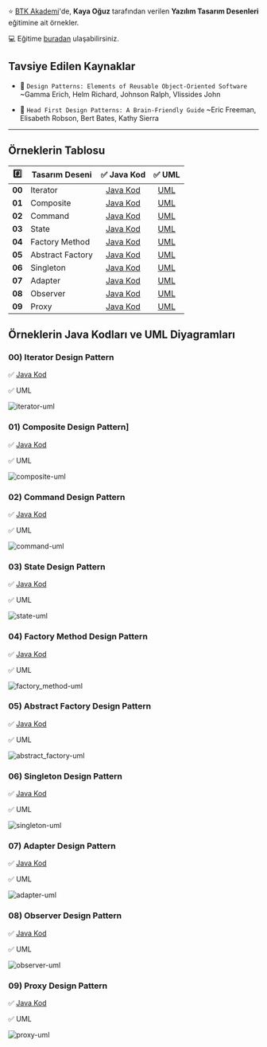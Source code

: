 :star: [BTK Akademi](https://btkakademi.gov.tr)'de, **Kaya Oğuz** tarafından verilen **Yazılım Tasarım Desenleri** eğitimine ait örnekler.

:computer: Eğitime [buradan](https://btkakademi.gov.tr/portal/course/yazilim-tasarim-desenleri-12150) ulaşabilirsiniz.

## Tavsiye Edilen Kaynaklar
- :closed_book: `Design Patterns: Elements of Reusable Object-Oriented Software`
~Gamma Erich, Helm Richard, Johnson Ralph, Vlissides John

- :blue_book: `Head First Design Patterns: A Brain-Friendly Guide`
~Eric Freeman, Elisabeth Robson, Bert Bates, Kathy Sierra

___

## Örneklerin Tablosu

| :hash: |  Tasarım Deseni  | :white_check_mark: Java Kod              | :white_check_mark: UML                     |
| :----: | ---------------- | :--------------------------------------: | :----------------------------------------: |
| **00** | Iterator         | [Java Kod](patterns-00-iterator)         | [UML](#00-iterator-design-pattern)         |
| **01** | Composite        | [Java Kod](patterns-01-composite)        | [UML](#01-composite-design-pattern)        |
| **02** | Command          | [Java Kod](patterns-02-command)          | [UML](#02-command-design-pattern)          |
| **03** | State            | [Java Kod](patterns-03-state)            | [UML](#03-state-design-pattern)            |
| **04** | Factory Method   | [Java Kod](patterns-04-factory_method)   | [UML](#04-factory-method-design-pattern)   |
| **05** | Abstract Factory | [Java Kod](patterns-05-abstract_factory) | [UML](#05-abstract-factory-design-pattern) |
| **06** | Singleton        | [Java Kod](patterns-06-singleton)        | [UML](#06-singleton-design-pattern)        |
| **07** | Adapter          | [Java Kod](patterns-07-adapter)          | [UML](#07-adapter-design-pattern)          |
| **08** | Observer         | [Java Kod](patterns-08-observer)         | [UML](#08-observer-design-pattern)         |
| **09** | Proxy            | [Java Kod](patterns-09-proxy)            | [UML](#09-proxy-design-pattern)            |


## Örneklerin Java Kodları ve UML Diyagramları

### 00) Iterator Design Pattern

:white_check_mark: [Java Kod](patterns-00-iterator)

:white_check_mark: UML

![iterator-uml](images/uml/iterator-uml.png)


### 01) Composite Design Pattern]

:white_check_mark: [Java Kod](patterns-01-composite)

:white_check_mark: UML

![composite-uml](images/uml/composite-uml.png)


### 02) Command Design Pattern

:white_check_mark: [Java Kod](patterns-02-command)

:white_check_mark: UML

![command-uml](images/uml/command-uml.png)


### 03) State Design Pattern

:white_check_mark: [Java Kod](patterns-03-state)

:white_check_mark: UML

![state-uml](images/uml/state-uml.png)


### 04) Factory Method Design Pattern

:white_check_mark: [Java Kod](patterns-04-factory_method)

:white_check_mark: UML

![factory_method-uml](images/uml/factory_method-uml.png)


### 05) Abstract Factory Design Pattern

:white_check_mark: [Java Kod](patterns-05-abstract_factory)

:white_check_mark: UML

![abstract_factory-uml](images/uml/abstract_factory-uml.png)


### 06) Singleton Design Pattern

:white_check_mark: [Java Kod](patterns-06-singleton)

:white_check_mark: UML

![singleton-uml](images/uml/singleton-uml.png)


### 07) Adapter Design Pattern

:white_check_mark: [Java Kod](patterns-07-adapter)

:white_check_mark: UML

![adapter-uml](images/uml/adapter-uml.png)


### 08) Observer Design Pattern

:white_check_mark: [Java Kod](patterns-08-observer)

:white_check_mark: UML

![observer-uml](images/uml/observer-uml.png)


### 09) Proxy Design Pattern

:white_check_mark: [Java Kod](patterns-09-proxy)

:white_check_mark: UML

![proxy-uml](images/uml/proxy-uml.png)
